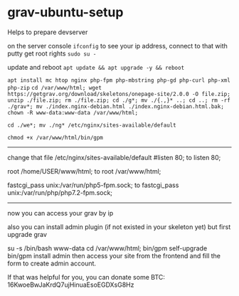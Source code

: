 # grav-ubuntu-setup
Helps to prepare devserver

on the server console 
```ifconfig```
to see your ip address, connect to that with putty
get root rights
```sudo su -```

update and reboot
```apt update && apt upgrade -y && reboot```



```apt install mc htop nginx php-fpm php-mbstring php-gd php-curl php-xml php-zip```
```cd /var/www/html; wget https://getgrav.org/download/skeletons/onepage-site/2.0.0 -O file.zip; unzip ./file.zip; rm ./file.zip; cd ./g*; mv ./{.,}* ..; cd ..; rm -rf ./grav*; mv ./index.nginx-debian.html ./index.nginx-debian.html.bak; chown -R www-data:www-data /var/www/html; ```

```cd ./we*; mv ./ng* /etc/nginx/sites-available/default```

```chmod +x /var/www/html/bin/gpm```
_____________________________________
change that file /etc/nginx/sites-available/default
 #listen 80;
to
  listen 80;

  root /home/USER/www/html;
to
  root /var/www/html;

 fastcgi_pass unix:/var/run/php5-fpm.sock;
to
 fastcgi_pass unix:/var/run/php/php7.2-fpm.sock;
_____________________________________


now you can access your grav by ip 

also you can install admin plugin (if not existed in your skeleton yet)
but first upgrade grav

su -s /bin/bash www-data
cd /var/www/html; 
bin/gpm self-upgrade
bin/gpm install admin
then access your site from the frontend and fill the form to create admin account.




If that was helpful for you, you can donate some
BTC: 16KwoeBwJaKrdQ7ujHinuaEsoEGDXsG8Hz
